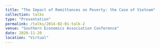 ```yaml
---
title: "The Impact of Remittances on Poverty: the Case of Vietnam"
collection: talks
type: "Presentation"
permalink: /talks/2014-02-01-talk-2
venue: "Southern Economics Association Conference"
date: 2020-11-20
location: "Virtual"
---
```


<!--[More information here](http://example2.com) -->

